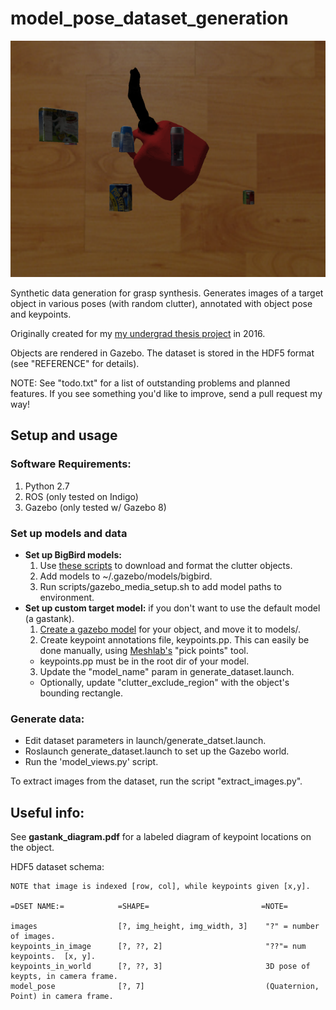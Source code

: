 # model_pose_dataset_generation
![](example_output.png)

Synthetic data generation for grasp synthesis.
   Generates images of a target object in various poses (with random clutter), annotated with object pose and keypoints.

Originally created for my [my undergrad thesis project](https://scholarship.tricolib.brynmawr.edu/handle/10066/19290) in 2016.

Objects are rendered in Gazebo.  The dataset is stored in the HDF5 format (see "REFERENCE" for
details).

NOTE: See "todo.txt" for a list of outstanding problems and planned features.  If you see something you'd like to improve, send a pull request my way!


## Setup and usage

### Software Requirements:
1. Python 2.7
2. ROS (only tested on Indigo)
3. Gazebo (only tested w/ Gazebo 8)

### Set up models and data
- **Set up BigBird models:**
  1. Use [these
  scripts](https://github.com/GraspDeepLearning/gazebo_data_gen_gdl/tree/master/src/get_models) to download and format the clutter objects.  
  2. Add models to ~/.gazebo/models/bigbird.
  3. Run scripts/gazebo_media_setup.sh to add model paths to environment.
- **Set up custom target model:**  if you don't want to use the default model (a gastank).
  1. [Create a gazebo model](http://gazebosim.org/tutorials?tut=build_model) for your object, and
     move it to models/.
  2. Create keypoint annotations file, keypoints.pp.  This can easily be done manually, using [Meshlab's](http://www.meshlab.net/) "pick points" tool.
    - keypoints.pp must be in the root dir of your model.
  3. Update the "model_name" param in generate_dataset.launch.
    - Optionally, update "clutter_exclude_region" with the object's bounding rectangle.

### Generate data:
- Edit dataset parameters in launch/generate_datset.launch.
- Roslaunch generate_dataset.launch to set up the Gazebo world.
- Run the 'model_views.py' script.

To extract images from the dataset, run the script "extract_images.py".

## Useful info: 

See **gastank_diagram.pdf** for a labeled diagram of keypoint locations on the object.

HDF5 dataset schema:

    NOTE that image is indexed [row, col], while keypoints given [x,y].

    =DSET NAME:=            =SHAPE=                         =NOTE=

    images                  [?, img_height, img_width, 3]    "?" = number of images.
    keypoints_in_image      [?, ??, 2]                       "??"= num keypoints.  [x, y].
    keypoints_in_world      [?, ??, 3]                       3D pose of keypts, in camera frame.
    model_pose              [?, 7]                           (Quaternion, Point) in camera frame.

